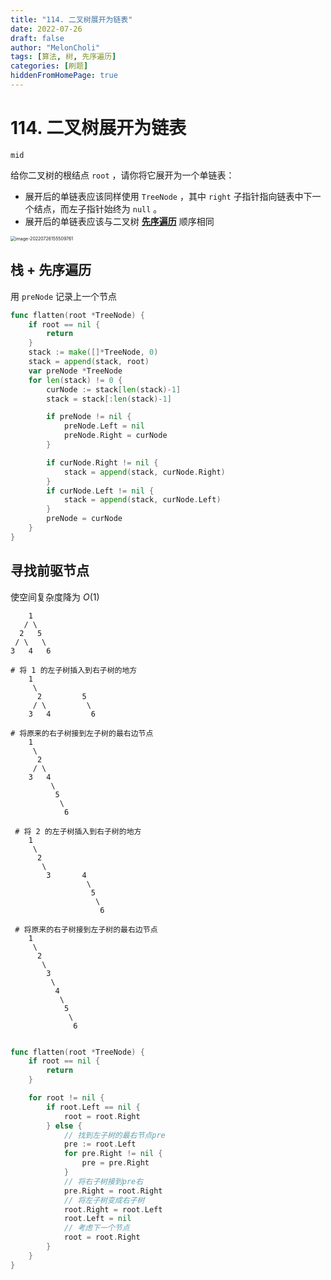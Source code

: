```yaml
---
title: "114. 二叉树展开为链表"
date: 2022-07-26
draft: false
author: "MelonCholi"
tags: [算法, 树, 先序遍历]
categories: [刷题]
hiddenFromHomePage: true
---
```


# 114. 二叉树展开为链表

`mid`

给你二叉树的根结点 `root` ，请你将它展开为一个单链表：

- 展开后的单链表应该同样使用 `TreeNode` ，其中 `right` 子指针指向链表中下一个结点，而左子指针始终为 `null` 。
- 展开后的单链表应该与二叉树 [**先序遍历**](https://baike.baidu.com/item/先序遍历/6442839?fr=aladdin) 顺序相同

<img src="https://markdown-1303167219.cos.ap-shanghai.myqcloud.com/image-20220726155509761.png" alt="image-20220726155509761" style="zoom:50%;" />

## 栈 + 先序遍历

用 `preNode` 记录上一个节点

```go
func flatten(root *TreeNode) {
	if root == nil {
		return
	}
	stack := make([]*TreeNode, 0)
	stack = append(stack, root)
	var preNode *TreeNode
	for len(stack) != 0 {
		curNode := stack[len(stack)-1]
		stack = stack[:len(stack)-1]

		if preNode != nil {
			preNode.Left = nil
			preNode.Right = curNode
		}

		if curNode.Right != nil {
			stack = append(stack, curNode.Right)
		}
		if curNode.Left != nil {
			stack = append(stack, curNode.Left)
		}
		preNode = curNode
	}
}
```

## 寻找前驱节点

使空间复杂度降为 $O(1)$

```shell
    1
   / \
  2   5
 / \   \
3   4   6

# 将 1 的左子树插入到右子树的地方
    1
     \
      2         5
     / \         \
    3   4         6       
    
# 将原来的右子树接到左子树的最右边节点
    1
     \
      2          
     / \          
    3   4  
         \
          5
           \
            6
            
 # 将 2 的左子树插入到右子树的地方
    1
     \
      2          
       \          
        3       4  
                 \
                  5
                   \
                    6   
        
 # 将原来的右子树接到左子树的最右边节点
    1
     \
      2          
       \          
        3      
         \
          4  
           \
            5
             \
              6         
  
```

```go
func flatten(root *TreeNode) {
	if root == nil {
		return
	}

	for root != nil {
		if root.Left == nil {
			root = root.Right
		} else {
			// 找到左子树的最右节点pre
			pre := root.Left
			for pre.Right != nil {
				pre = pre.Right
			}
			// 将右子树接到pre右
			pre.Right = root.Right
			// 将左子树变成右子树
			root.Right = root.Left
			root.Left = nil
			// 考虑下一个节点
			root = root.Right
		}
	}
}
```

